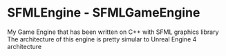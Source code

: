 # SFMLEngine - SFMLGameEngine   
My Game Engine that has been written on C++ with SFML graphics library  
The architecture of this engine is pretty simular to Unreal Engine 4 architecture  